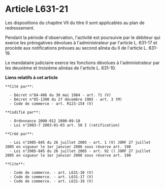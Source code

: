 # Article L631-21

Les dispositions du chapitre VII du titre II sont applicables au plan de redressement.

Pendant la période d'observation, l'activité est poursuivie par le débiteur qui exerce les prérogatives dévolues à
l'administrateur par l'article L. 631-17 et procède aux notifications prévues au second alinéa du II de l'article L. 631-19.

Le mandataire judiciaire exerce les fonctions dévolues à l'administrateur par les deuxième et troisième alinéas de l'article
L. 631-10.

**Liens relatifs à cet article**

	**Cité par**:

	  - Décret n°84-406 du 30 mai 1984 - art. 71 (V)
	  - Décret n°85-1390 du 27 décembre 1985 - art. 3 (M)
	  - Code de commerce - art. R123-154 (V)

	**Codifié par**:

	  - Ordonnance 2000-912 2000-09-18
	  - Loi n°2003-7 2003-01-03 art. 50 I (ratification)

	**Créé par**:

	  - Loi n°2005-845 du 26 juillet 2005 - art. 1 (V) JORF 27 juillet 2005 en vigueur le 1er janvier 2006 sous réserve art. 190
	  - Loi n°2005-845 du 26 juillet 2005 - art. 92 () JORF 27 juillet 2005 en vigueur le 1er janvier 2006 sous réserve art. 190

	**Cite**:

	  - Code de commerce. - art. L631-10 (V)
	  - Code de commerce. - art. L631-17 (V)
	  - Code de commerce. - art. L631-19 (V)
